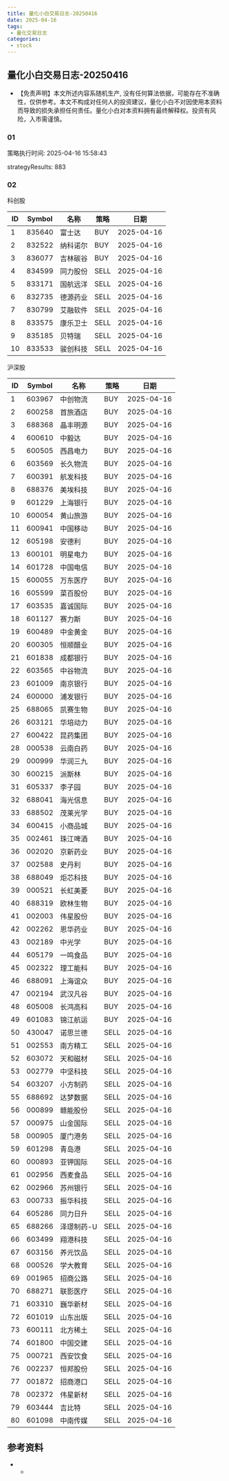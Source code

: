 ```yaml
---
title: 量化小白交易日志-20250416
date: 2025-04-16
tags:
 - 量化交易日志
categories: 
 - stock
---
```


## 量化小白交易日志-20250416

- 【免责声明】本文所述内容系随机生产, 没有任何算法依据，可能存在不准确性，仅供参考。本文不构成对任何人的投资建议，量化小白不对因使用本资料而导致的损失承担任何责任。量化小白对本资料拥有最终解释权。投资有风险，入市需谨慎。

### 01

策略执行时间: 2025-04-16 15:58:43

strategyResults: 883

### 02

科创股

|ID|Symbol|名称|策略|日期|
| ---- | ---- | ---- | ---- | ---- |
|1|835640|富士达|BUY|2025-04-16|
|2|832522|纳科诺尔|BUY|2025-04-16|
|3|836077|吉林碳谷|BUY|2025-04-16|
|4|834599|同力股份|SELL|2025-04-16|
|5|833171|国航远洋|SELL|2025-04-16|
|6|832735|德源药业|SELL|2025-04-16|
|7|830799|艾融软件|SELL|2025-04-16|
|8|833575|康乐卫士|SELL|2025-04-16|
|9|835185|贝特瑞|SELL|2025-04-16|
|10|833533|骏创科技|SELL|2025-04-16|

沪深股

|ID|Symbol|名称|策略|日期|
| ---- | ---- | ---- | ---- | ---- |
|1|603967|中创物流|BUY|2025-04-16|
|2|600258|首旅酒店|BUY|2025-04-16|
|3|688368|晶丰明源|BUY|2025-04-16|
|4|600610|中毅达|BUY|2025-04-16|
|5|600505|西昌电力|BUY|2025-04-16|
|6|603569|长久物流|BUY|2025-04-16|
|7|600391|航发科技|BUY|2025-04-16|
|8|688376|美埃科技|BUY|2025-04-16|
|9|601229|上海银行|BUY|2025-04-16|
|10|600054|黄山旅游|BUY|2025-04-16|
|11|600941|中国移动|BUY|2025-04-16|
|12|605198|安德利|BUY|2025-04-16|
|13|600101|明星电力|BUY|2025-04-16|
|14|601728|中国电信|BUY|2025-04-16|
|15|600055|万东医疗|BUY|2025-04-16|
|16|605599|菜百股份|BUY|2025-04-16|
|17|603535|嘉诚国际|BUY|2025-04-16|
|18|601127|赛力斯|BUY|2025-04-16|
|19|600489|中金黄金|BUY|2025-04-16|
|20|600305|恒顺醋业|BUY|2025-04-16|
|21|601838|成都银行|BUY|2025-04-16|
|22|603565|中谷物流|BUY|2025-04-16|
|23|601009|南京银行|BUY|2025-04-16|
|24|600000|浦发银行|BUY|2025-04-16|
|25|688065|凯赛生物|BUY|2025-04-16|
|26|603121|华培动力|BUY|2025-04-16|
|27|600422|昆药集团|BUY|2025-04-16|
|28|000538|云南白药|BUY|2025-04-16|
|29|000999|华润三九|BUY|2025-04-16|
|30|600215|派斯林|BUY|2025-04-16|
|31|605337|李子园|BUY|2025-04-16|
|32|688041|海光信息|BUY|2025-04-16|
|33|688502|茂莱光学|BUY|2025-04-16|
|34|600415|小商品城|BUY|2025-04-16|
|35|002461|珠江啤酒|BUY|2025-04-16|
|36|002020|京新药业|BUY|2025-04-16|
|37|002588|史丹利|BUY|2025-04-16|
|38|688049|炬芯科技|BUY|2025-04-16|
|39|000521|长虹美菱|BUY|2025-04-16|
|40|688319|欧林生物|BUY|2025-04-16|
|41|002003|伟星股份|BUY|2025-04-16|
|42|002262|恩华药业|BUY|2025-04-16|
|43|002189|中光学|BUY|2025-04-16|
|44|605179|一鸣食品|BUY|2025-04-16|
|45|002322|理工能科|BUY|2025-04-16|
|46|688091|上海谊众|BUY|2025-04-16|
|47|002194|武汉凡谷|BUY|2025-04-16|
|48|605008|长鸿高科|BUY|2025-04-16|
|49|601083|锦江航运|BUY|2025-04-16|
|50|430047|诺思兰德|SELL|2025-04-16|
|51|002553|南方精工|SELL|2025-04-16|
|52|603072|天和磁材|SELL|2025-04-16|
|53|002779|中坚科技|SELL|2025-04-16|
|54|603207|小方制药|SELL|2025-04-16|
|55|688692|达梦数据|SELL|2025-04-16|
|56|000899|赣能股份|SELL|2025-04-16|
|57|000975|山金国际|SELL|2025-04-16|
|58|000905|厦门港务|SELL|2025-04-16|
|59|601298|青岛港|SELL|2025-04-16|
|60|000893|亚钾国际|SELL|2025-04-16|
|61|002956|西麦食品|SELL|2025-04-16|
|62|002966|苏州银行|SELL|2025-04-16|
|63|000733|振华科技|SELL|2025-04-16|
|64|605286|同力日升|SELL|2025-04-16|
|65|688266|泽璟制药-U|SELL|2025-04-16|
|66|603499|翔港科技|SELL|2025-04-16|
|67|603156|养元饮品|SELL|2025-04-16|
|68|000526|学大教育|SELL|2025-04-16|
|69|001965|招商公路|SELL|2025-04-16|
|70|688271|联影医疗|SELL|2025-04-16|
|71|603310|巍华新材|SELL|2025-04-16|
|72|601019|山东出版|SELL|2025-04-16|
|73|600111|北方稀土|SELL|2025-04-16|
|74|601800|中国交建|SELL|2025-04-16|
|75|000721|西安饮食|SELL|2025-04-16|
|76|002237|恒邦股份|SELL|2025-04-16|
|77|001872|招商港口|SELL|2025-04-16|
|78|002372|伟星新材|SELL|2025-04-16|
|79|603444|吉比特|SELL|2025-04-16|
|80|601098|中南传媒|SELL|2025-04-16|

## 参考资料

- -